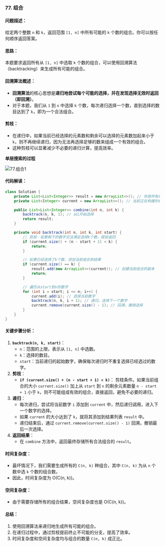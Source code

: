### **77. 组合**

#### **问题描述**：

给定两个整数 `n` 和 `k`，返回范围 `[1, n]` 中所有可能的 `k` 个数的组合。你可以按任何顺序返回答案。

#### **思路**：

本题要求返回所有从 `[1, n]` 中选取 `k` 个数的组合，可以使用回溯算法（backtracking）来生成所有可能的组合。

#### **回溯算法概述**：

- **回溯算法**的核心思想是**递归地尝试每个可能的选择，并在发现选择无效时返回（即回溯）**。
- 对于本题，我们从 `1` 到 `n` 中选择 `k` 个数，每次递归选择一个数，直到选择的数目达到了 `k`，即为一个合法组合。

#### **剪枝**：

- 在递归中，如果当前已经选择的元素数和剩余可以选择的元素数加起来小于 `k`，则不再继续递归，因为无法再选择足够的数来组成一个有效的组合。
- 这种剪枝可以显著减少不必要的递归计算，提高效率。

**单层搜索的过程**

![77.组合1](https://code-thinking-1253855093.file.myqcloud.com/pics/20201123195242899.png)

#### **代码解读**：

```java
class Solution {
    private List<List<Integer>> result = new ArrayList<>(); // 存放所有组合的结果
    private List<Integer> current = new ArrayList<>(); // 当前正在构建的组合

    public List<List<Integer>> combine(int n, int k) {
        backtrack(n, k, 1); // 从1开始选择
        return result;
    }

    private void backtrack(int n, int k, int start) {
        // 剪枝：如果剩下的数字无法满足选择k个数，提前返回
        if (current.size() + (n - start + 1) < k) {
            return;
        }

        // 如果已经选择了k个数，添加当前组合到结果
        if (current.size() == k) {
            result.add(new ArrayList<>(current)); // 创建当前组合的副本
            return;
        }

        // 遍历从start到n的数字
        for (int i = start; i <= n; i++) {
            current.add(i); // 选择当前数字
            backtrack(n, k, i + 1); // 递归，选择下一个数字
            current.remove(current.size() - 1); // 回溯，撤销选择
        }
    }
}
```

#### **关键步骤分析**：

1. **`backtrack(n, k, start)`**：
   - `n`：范围的上限，表示从 `[1, n]` 中选数。
   - `k`：选择的数目。
   - `start`：当前递归的起始数字，确保每次递归时不重复选择已经选过的数字。
2. **剪枝**：
   - **`if (current.size() + (n - start + 1) < k)`**：
      剪枝条件。如果当前组合的大小 `current.size()` 加上从 `start` 到 `n` 的剩余元素数量 `n - start + 1` 小于 `k`，则不可能组成有效的组合，直接返回，避免不必要的递归。
3. **递归**：
   - 每次递归，尝试将当前数字 `i` 添加到 `current` 中，然后递归调用，进入下一个数字的选择。
   - 如果 `current` 的大小达到了 `k`，就将其添加到结果列表 `result` 中。
   - 递归结束后，通过 `current.remove(current.size() - 1)` 回溯，撤销最后一次选择。
4. **返回结果**：
   - 在 `combine` 方法中，返回最终存储所有合法组合的 `result`。

#### **时间复杂度**：

- 最坏情况下，我们需要生成所有的 `C(n, k)` 种组合，其中 `C(n, k)` 为从 `n` 个数中选 `k` 个数的组合数。
- 因此，时间复杂度为 O(C(n, k))。

#### **空间复杂度**：

- 由于需要存储所有的组合结果，空间复杂度也是 O(C(n, k))。

#### **总结**：

1. 使用回溯算法来递归地生成所有可能的组合。
2. 在递归过程中，通过剪枝提前终止不可能的分支，提高了效率。
3. 时间复杂度和空间复杂度均与组合的数量 `C(n, k)` 成正比。